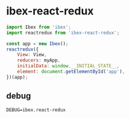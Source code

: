 # ibex-react-redux

```js
import Ibex from 'ibex';
import reactredux from 'ibex-react-redux';

const app = new Ibex();
reactredux({
    View: View,
    reducers: myApp,
    initialData: window.__INITIAL_STATE__,
    element: document.getElementById('app'),
})(app);
```

## debug

`DEBUG=ibex.react-redux`
